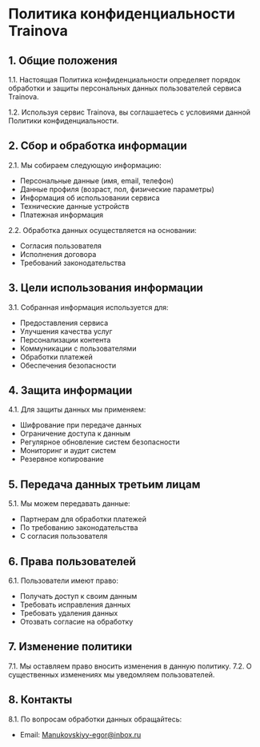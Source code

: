 # Политика конфиденциальности Trainova

## 1. Общие положения
1.1. Настоящая Политика конфиденциальности определяет порядок обработки и защиты персональных данных пользователей сервиса Trainova.

1.2. Используя сервис Trainova, вы соглашаетесь с условиями данной Политики конфиденциальности.

## 2. Сбор и обработка информации
2.1. Мы собираем следующую информацию:
- Персональные данные (имя, email, телефон)
- Данные профиля (возраст, пол, физические параметры)
- Информация об использовании сервиса
- Технические данные устройств
- Платежная информация

2.2. Обработка данных осуществляется на основании:
- Согласия пользователя
- Исполнения договора
- Требований законодательства

## 3. Цели использования информации
3.1. Собранная информация используется для:
- Предоставления сервиса
- Улучшения качества услуг
- Персонализации контента
- Коммуникации с пользователями
- Обработки платежей
- Обеспечения безопасности

## 4. Защита информации
4.1. Для защиты данных мы применяем:
- Шифрование при передаче данных
- Ограничение доступа к данным
- Регулярное обновление систем безопасности
- Мониторинг и аудит систем
- Резервное копирование

## 5. Передача данных третьим лицам
5.1. Мы можем передавать данные:
- Партнерам для обработки платежей
- По требованию законодательства
- С согласия пользователя

## 6. Права пользователей
6.1. Пользователи имеют право:
- Получать доступ к своим данным
- Требовать исправления данных
- Требовать удаления данных
- Отозвать согласие на обработку

## 7. Изменение политики
7.1. Мы оставляем право вносить изменения в данную политику.
7.2. О существенных изменениях мы уведомляем пользователей.

## 8. Контакты
8.1. По вопросам обработки данных обращайтесь:
- Email: Manukovskiyy-egor@inbox.ru